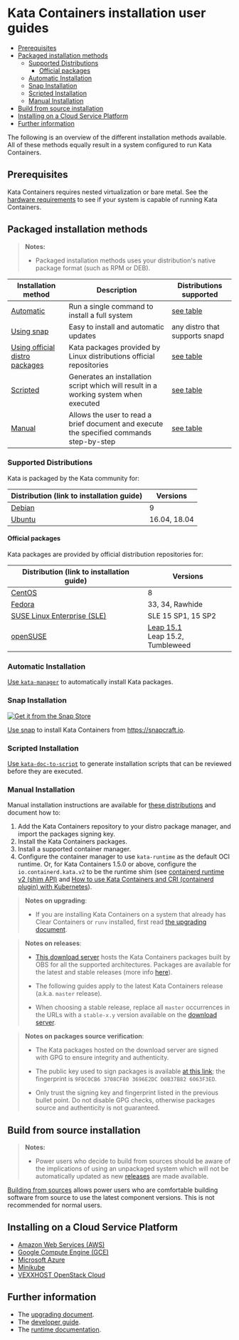 # Kata Containers installation user guides

* [Prerequisites](#prerequisites)
* [Packaged installation methods](#packaged-installation-methods)
   * [Supported Distributions](#supported-distributions)
      * [Official packages](#official-packages)
   * [Automatic Installation](#automatic-installation)
   * [Snap Installation](#snap-installation)
   * [Scripted Installation](#scripted-installation)
   * [Manual Installation](#manual-installation)
* [Build from source installation](#build-from-source-installation)
* [Installing on a Cloud Service Platform](#installing-on-a-cloud-service-platform)
* [Further information](#further-information)

The following is an overview of the different installation methods available. All of these methods equally result
in a system configured to run Kata Containers.

## Prerequisites
Kata Containers requires nested virtualization or bare metal.
See the
[hardware requirements](https://github.com/kata-containers/runtime/blob/master/README.md#hardware-requirements)
to see if your system is capable of running Kata Containers.

## Packaged installation methods

> **Notes:**
>
> - Packaged installation methods uses your distribution's native package format (such as RPM or DEB).

| Installation method                                  | Description                                                                             | Distributions supported              |
|------------------------------------------------------|-----------------------------------------------------------------------------------------|--------------------------------------|
| [Automatic](#automatic-installation)                 |Run a single command to install a full system                                            |[see table](#supported-distributions) |
| [Using snap](#snap-installation)                     |Easy to install and automatic updates                                                    |any distro that supports snapd        |
| [Using official distro packages](#official-packages) |Kata packages provided by Linux distributions official repositories                      |[see table](#supported-distributions) |
| [Scripted](#scripted-installation)                   |Generates an installation script which will result in a working system when executed     |[see table](#supported-distributions) |
| [Manual](#manual-installation)                       |Allows the user to read a brief document and execute the specified commands step-by-step |[see table](#supported-distributions) |

### Supported Distributions

Kata is packaged by the Kata community for:

|Distribution (link to installation guide)                        | Versions                                                                                                          |
|-----------------------------------------------------------------|-------------------------------------------------------------------------------------------------------------------|
|[Debian](debian-installation-guide.md)                           | 9                                                                                                                 |
|[Ubuntu](ubuntu-installation-guide.md)                           | 16.04, 18.04                                                                                                      |

#### Official packages

Kata packages are provided by official distribution repositories for:

|Distribution (link to installation guide)                | Versions                                                                       |
|---------------------------------------------------------|--------------------------------------------------------------------------------|
|[CentOS](centos-installation-guide.md)                   | 8                                                                              |
|[Fedora](fedora-installation-guide.md)                   | 33, 34, Rawhide                                                                | 
|[SUSE Linux Enterprise (SLE)](sle-installation-guide.md) | SLE 15 SP1, 15 SP2                                                             |
|[openSUSE](opensuse-installation-guide.md)               | [Leap 15.1](opensuse-leap-15.1-installation-guide.md)<br>Leap 15.2, Tumbleweed |

### Automatic Installation

[Use `kata-manager`](installing-with-kata-manager.md) to automatically install Kata packages.

### Snap Installation

[![Get it from the Snap Store](https://snapcraft.io/static/images/badges/en/snap-store-black.svg)](https://snapcraft.io/kata-containers)

[Use snap](snap-installation-guide.md) to install Kata Containers from https://snapcraft.io.

### Scripted Installation
[Use `kata-doc-to-script`](installing-with-kata-doc-to-script.md) to generate installation scripts that can be reviewed before they are executed.

### Manual Installation
Manual installation instructions are available for [these distributions](#supported-distributions) and document how to:
1. Add the Kata Containers repository to your distro package manager, and import the packages signing key.
2. Install the Kata Containers packages.
3. Install a supported container manager.
4. Configure the container manager to use `kata-runtime` as the default OCI runtime. Or, for Kata Containers 1.5.0 or above, configure the
   `io.containerd.kata.v2` to be the runtime shim (see [containerd runtime v2 (shim API)](https://github.com/containerd/containerd/tree/master/runtime/v2)
   and [How to use Kata Containers and CRI (containerd plugin) with Kubernetes](https://github.com/kata-containers/documentation/blob/master/how-to/how-to-use-k8s-with-cri-containerd-and-kata.md)).

> **Notes on upgrading**:
> - If you are installing Kata Containers on a system that already has Clear Containers or `runv` installed,
>  first read [the upgrading document](../Upgrading.md).

> **Notes on releases**:
> - [This download server](http://download.opensuse.org/repositories/home:/katacontainers:/releases:/)
> hosts the Kata Containers packages built by OBS for all the supported architectures.
> Packages are available for the latest and stable releases (more info [here](https://github.com/kata-containers/documentation/blob/master/Stable-Branch-Strategy.md)).
>
> - The following guides apply to the latest Kata Containers release
> (a.k.a. `master` release).
>
> - When choosing a stable release, replace all `master` occurrences in the URLs
> with a `stable-x.y` version available on the [download server](http://download.opensuse.org/repositories/home:/katacontainers:/releases:/).

> **Notes on packages source verification**:
> - The Kata packages hosted on the download server are signed with GPG to ensure integrity and authenticity.
>
> - The public key used to sign packages is available [at this link](https://raw.githubusercontent.com/kata-containers/tests/master/data/rpm-signkey.pub); the fingerprint is `9FDC0CB6 3708CF80 3696E2DC D0B37B82 6063F3ED`.
>
> - Only trust the signing key and fingerprint listed in the previous bullet point. Do not disable GPG checks,
> otherwise packages source and authenticity is not guaranteed.

## Build from source installation
> **Notes:**
>
> - Power users who decide to build from sources should be aware of the
>   implications of using an unpackaged system which will not be automatically
>   updated as new [releases](../Stable-Branch-Strategy.md) are made available.

[Building from sources](../Developer-Guide.md#initial-setup)  allows power users
who are comfortable building software from source to use the latest component
versions. This is not recommended for normal users.

## Installing on a Cloud Service Platform
* [Amazon Web Services (AWS)](aws-installation-guide.md)
* [Google Compute Engine (GCE)](gce-installation-guide.md)
* [Microsoft Azure](azure-installation-guide.md)
* [Minikube](minikube-installation-guide.md)
* [VEXXHOST OpenStack Cloud](vexxhost-installation-guide.md)

## Further information
* The [upgrading document](../Upgrading.md).
* The [developer guide](../Developer-Guide.md).
* The [runtime documentation](https://github.com/kata-containers/runtime/blob/master/README.md).
